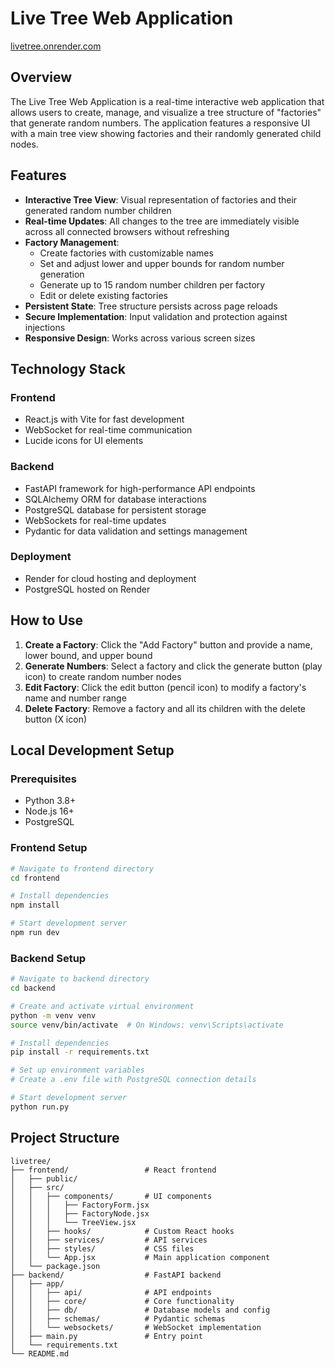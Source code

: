 # Live Tree Web Application
[livetree.onrender.com](https://livetree.onrender.com/)
## Overview
The Live Tree Web Application is a real-time interactive web application that allows users to create, manage, and visualize a tree structure of "factories" that generate random numbers. The application features a responsive UI with a main tree view showing factories and their randomly generated child nodes.

## Features

- **Interactive Tree View**: Visual representation of factories and their generated random number children
- **Real-time Updates**: All changes to the tree are immediately visible across all connected browsers without refreshing
- **Factory Management**:
  - Create factories with customizable names
  - Set and adjust lower and upper bounds for random number generation
  - Generate up to 15 random number children per factory
  - Edit or delete existing factories
- **Persistent State**: Tree structure persists across page reloads
- **Secure Implementation**: Input validation and protection against injections
- **Responsive Design**: Works across various screen sizes

## Technology Stack

### Frontend
- React.js with Vite for fast development
- WebSocket for real-time communication
- Lucide icons for UI elements

### Backend
- FastAPI framework for high-performance API endpoints
- SQLAlchemy ORM for database interactions
- PostgreSQL database for persistent storage
- WebSockets for real-time updates
- Pydantic for data validation and settings management

### Deployment
- Render for cloud hosting and deployment
- PostgreSQL hosted on Render

## How to Use

1. **Create a Factory**: Click the "Add Factory" button and provide a name, lower bound, and upper bound
2. **Generate Numbers**: Select a factory and click the generate button (play icon) to create random number nodes
3. **Edit Factory**: Click the edit button (pencil icon) to modify a factory's name and number range
4. **Delete Factory**: Remove a factory and all its children with the delete button (X icon)

## Local Development Setup

### Prerequisites
- Python 3.8+
- Node.js 16+
- PostgreSQL

### Frontend Setup
```bash
# Navigate to frontend directory
cd frontend

# Install dependencies
npm install

# Start development server
npm run dev
```

### Backend Setup
```bash
# Navigate to backend directory
cd backend

# Create and activate virtual environment
python -m venv venv
source venv/bin/activate  # On Windows: venv\Scripts\activate

# Install dependencies
pip install -r requirements.txt

# Set up environment variables
# Create a .env file with PostgreSQL connection details

# Start development server
python run.py
```

## Project Structure

```
livetree/
├── frontend/                 # React frontend
│   ├── public/
│   ├── src/
│   │   ├── components/       # UI components
│   │   │   ├── FactoryForm.jsx
│   │   │   ├── FactoryNode.jsx
│   │   │   └── TreeView.jsx
│   │   ├── hooks/            # Custom React hooks
│   │   ├── services/         # API services
│   │   ├── styles/           # CSS files
│   │   └── App.jsx           # Main application component
│   └── package.json
├── backend/                  # FastAPI backend
│   ├── app/
│   │   ├── api/              # API endpoints
│   │   ├── core/             # Core functionality
│   │   ├── db/               # Database models and config
│   │   ├── schemas/          # Pydantic schemas
│   │   └── websockets/       # WebSocket implementation
│   ├── main.py               # Entry point
│   └── requirements.txt
└── README.md
```
